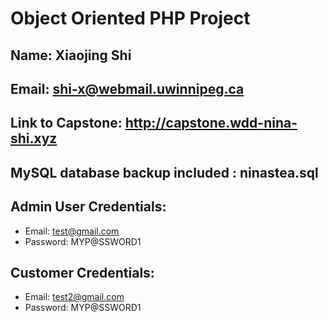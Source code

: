 # Object Oriented PHP Project
## Name: Xiaojing Shi
## Email: shi-x@webmail.uwinnipeg.ca
## Link to Capstone: http://capstone.wdd-nina-shi.xyz
## MySQL database backup included : ninastea.sql
## Admin User Credentials:
- Email: test@gmail.com
- Password: MYP@SSWORD1
## Customer Credentials:
- Email: test2@gmail.com
- Password: MYP@SSWORD1
